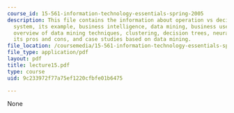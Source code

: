 ```yaml
---
course_id: 15-561-information-technology-essentials-spring-2005
description: This file contains the information about operation vs decision support
  system, its example, business intelligence, data mining, business uses of data mining,
  overview of data mining techniques, clustering, decision trees, neural networks,
  its pros and cons, and case studies based on data mining.
file_location: /coursemedia/15-561-information-technology-essentials-spring-2005/9c233972f77a75ef1220cfbfe01b6475_lecture15.pdf
file_type: application/pdf
layout: pdf
title: lecture15.pdf
type: course
uid: 9c233972f77a75ef1220cfbfe01b6475

---
```

None